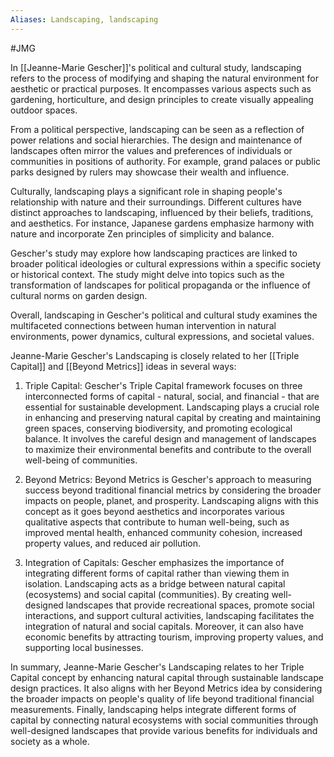 ```yaml
---
Aliases: Landscaping, landscaping
---
```

#JMG

In [[Jeanne-Marie Gescher]]'s political and cultural study, landscaping refers to the process of modifying and shaping the natural environment for aesthetic or practical purposes. It encompasses various aspects such as gardening, horticulture, and design principles to create visually appealing outdoor spaces.

From a political perspective, landscaping can be seen as a reflection of power relations and social hierarchies. The design and maintenance of landscapes often mirror the values and preferences of individuals or communities in positions of authority. For example, grand palaces or public parks designed by rulers may showcase their wealth and influence.

Culturally, landscaping plays a significant role in shaping people's relationship with nature and their surroundings. Different cultures have distinct approaches to landscaping, influenced by their beliefs, traditions, and aesthetics. For instance, Japanese gardens emphasize harmony with nature and incorporate Zen principles of simplicity and balance.

Gescher's study may explore how landscaping practices are linked to broader political ideologies or cultural expressions within a specific society or historical context. The study might delve into topics such as the transformation of landscapes for political propaganda or the influence of cultural norms on garden design.

Overall, landscaping in Gescher's political and cultural study examines the multifaceted connections between human intervention in natural environments, power dynamics, cultural expressions, and societal values.

Jeanne-Marie Gescher's Landscaping is closely related to her [[Triple Capital]] and [[Beyond Metrics]] ideas in several ways:

1. Triple Capital: Gescher's Triple Capital framework focuses on three interconnected forms of capital - natural, social, and financial - that are essential for sustainable development. Landscaping plays a crucial role in enhancing and preserving natural capital by creating and maintaining green spaces, conserving biodiversity, and promoting ecological balance. It involves the careful design and management of landscapes to maximize their environmental benefits and contribute to the overall well-being of communities.

2. Beyond Metrics: Beyond Metrics is Gescher's approach to measuring success beyond traditional financial metrics by considering the broader impacts on people, planet, and prosperity. Landscaping aligns with this concept as it goes beyond aesthetics and incorporates various qualitative aspects that contribute to human well-being, such as improved mental health, enhanced community cohesion, increased property values, and reduced air pollution.

3. Integration of Capitals: Gescher emphasizes the importance of integrating different forms of capital rather than viewing them in isolation. Landscaping acts as a bridge between natural capital (ecosystems) and social capital (communities). By creating well-designed landscapes that provide recreational spaces, promote social interactions, and support cultural activities, landscaping facilitates the integration of natural and social capitals. Moreover, it can also have economic benefits by attracting tourism, improving property values, and supporting local businesses.

In summary, Jeanne-Marie Gescher's Landscaping relates to her Triple Capital concept by enhancing natural capital through sustainable landscape design practices. It also aligns with her Beyond Metrics idea by considering the broader impacts on people's quality of life beyond traditional financial measurements. Finally, landscaping helps integrate different forms of capital by connecting natural ecosystems with social communities through well-designed landscapes that provide various benefits for individuals and society as a whole.
